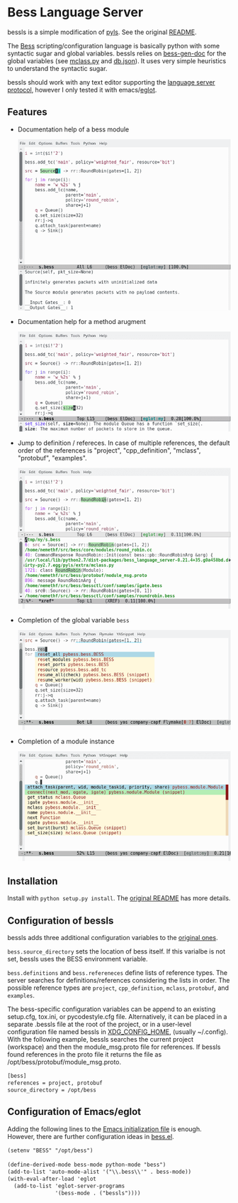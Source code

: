 Bess Language Server
====================


bessls is a simple modification of
[pyls](https://github.com/palantir/python-language-server).  See the
original [README](README.orig.rst).

The [Bess](https://github.com/NetSys/bess) scripting/configuration
language is basically python with some syntactic sugar and global
variables.  bessls relies on
[bess-gen-doc](https://github.com/nemethf/bess-gen-doc) for the global
variables (see [mclass.py](pyls/extra/mclass.py) and
[db.json](pyls/extra/db.json)).  It uses very simple heuristics to
understand the syntactic sugar.

bessls should work with any text editor supporting the [language
server protocol](https://langserver.org/), however I only tested it
with emacs/[eglot](https://github.com/joaotavora/eglot).

## Features

* Documentation help of a bess module

  ![bess-obj-doc](resources/bess-obj-doc.png)

* Documentation help for a method arugment

  ![bess-arg-doc](resources/bess-arg-doc.png)

* Jump to definition / refereces.  In case of multiple references, the
  default order of the references is "project", "cpp_definition",
  "mclass", "protobuf", "examples".

  ![bess-refs](resources/bess-refs.png)

* Completion of the global variable `bess`

  ![bess-auto-complete-bess](resources/bess-auto-complete-bess.png)

* Completion of a module instance

  ![bess-auto-complete-mod](resources/bess-auto-complete-mod.png)

## Installation

Install with `python setup.py install`.
The [original README](README.orig.rst#installation) has more details.

## Configuration of bessls

bessls adds three additional configuration variables to the [original
ones](README.orig.rst#configuration).

`bess.source_directory` sets the location of bess itself.  If this
varialbe is not set, bessls uses the BESS environment variable.

`bess.definitions` and `bess.refereneces` define lists of reference
types.  The server searches for definitions/references considering the
lists in order.  The possible reference types are `project`,
`cpp_definition`, `mclass`, `protobuf`, and `examples`.

The bess-specific configuration variables can be append to an existing
setup.cfg, tox.ini, or pycodestyle.cfg file. Alternatively, it can be
placed in a separate .bessls file at the root of the project, or in a
user-level configuration file named bessls in
[XDG_CONFIG_HOME](https://specifications.freedesktop.org/basedir-spec/basedir-spec-0.8.html),
(usually ~/.config).  With the following example, bessls searches the
current project (workspace) and then the module_msg.proto file for
references.  If bessls found references in the proto file it returns
the file as /opt/bess/protobuf/module_msg.proto.

```
[bess]
references = project, protobuf
source_directory = /opt/bess
```

## Configuration of Emacs/eglot

Adding the following lines to the [Emacs initialization
file](https://www.gnu.org/software/emacs/manual/html_node/emacs/Init-File.html)
is enough.  However, there are further configuration ideas in
[bess.el](bess.el).

```elisp
(setenv "BESS" "/opt/bess")

(define-derived-mode bess-mode python-mode "bess")
(add-to-list 'auto-mode-alist '("\\.bess\\'" . bess-mode))
(with-eval-after-load 'eglot
  (add-to-list 'eglot-server-programs
               '(bess-mode . ("bessls"))))
```

